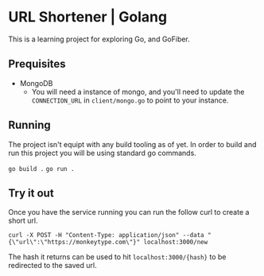 # URL Shortener | Golang

This is a learning project for exploring Go, and GoFiber.

## Prequisites
- MongoDB
	- You will need a instance of mongo, and you'll need to update the `CONNECTION_URL` in `client/mongo.go` to point to your instance.

## Running
The project isn't equipt with any build tooling as of yet. In order to build and run this project you will be using standard go commands.

`go build .`
`go run .`

## Try it out
Once you have the service running you can run the follow curl to create a short url.

```
curl -X POST -H "Content-Type: application/json" --data "{\"url\":\"https://monkeytype.com\"}" localhost:3000/new
```

The hash it returns can be used to hit `localhost:3000/{hash}` to be redirected to the saved url.
